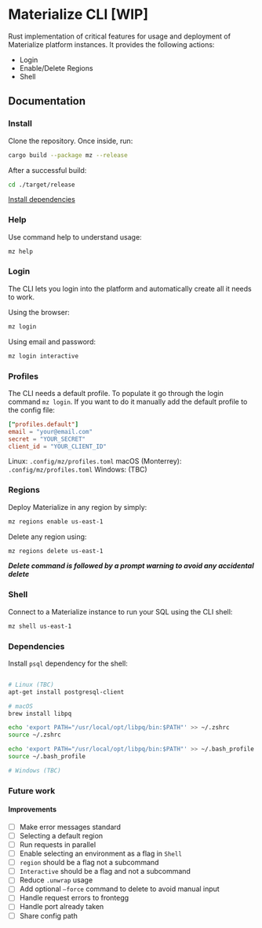 # Materialize CLI [WIP]

Rust implementation of critical features for usage and deployment of Materialize platform instances.
It provides the following actions:

* Login
* Enable/Delete Regions
* Shell

## Documentation

### Install

Clone the repository. Once inside, run:

```bash
cargo build --package mz --release
```

After a successful build:

```bash
cd ./target/release
```

[Install dependencies](#Dependencies)

### Help

Use command help to understand usage:

```bash
mz help
```

### Login

The CLI lets you login into the platform and automatically create all it needs to work.

Using the browser:

```bash
mz login
```

Using email and password:

```bash
mz login interactive
```

### Profiles

The CLI needs a default profile. To populate it go through the login command `mz login`. If you want to do it manually add the default profile to the config file:

```TOML
["profiles.default"]
email = "your@email.com"
secret = "YOUR_SECRET"
client_id = "YOUR_CLIENT_ID"
```

Linux: `.config/mz/profiles.toml`
macOS (Monterrey): `.config/mz/profiles.toml`
Windows: (TBC)

### Regions

Deploy Materialize in any region by simply:

```bash
mz regions enable us-east-1
```

Delete any region using:

```bash
mz regions delete us-east-1
```

***Delete command is followed by a prompt warning to avoid any accidental delete***


### Shell

Connect to a Materialize instance to run your SQL using the CLI shell:

```bash
mz shell us-east-1
```

### Dependencies

Install `psql` dependency for the shell:

```bash

# Linux (TBC)
apt-get install postgresql-client

# macOS
brew install libpq

echo 'export PATH="/usr/local/opt/libpq/bin:$PATH"' >> ~/.zshrc
source ~/.zshrc

echo 'export PATH="/usr/local/opt/libpq/bin:$PATH"' >> ~/.bash_profile
source ~/.bash_profile

# Windows (TBC)
```


### Future work
#### Improvements
- [ ]  Make error messages standard
- [ ]  Selecting a default region
- [ ]  Run requests in parallel
- [ ]  Enable selecting an environment as a flag in `Shell`
- [ ]  `region` should be a flag not a subcommand
- [ ]  `Interactive` should be a flag and not a subcommand
- [ ]  Reduce `.unwrap` usage
- [ ]  Add optional `—force` command to delete to avoid manual input
- [ ]  Handle request errors to frontegg
- [ ]  Handle port already taken
- [ ]  Share config path
